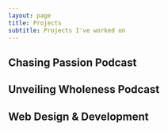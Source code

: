 ```yaml
---
layout: page
title: Projects
subtitle: Projects I've worked on
---
```


## Chasing Passion Podcast

## Unveiling Wholeness Podcast

## Web Design & Development
